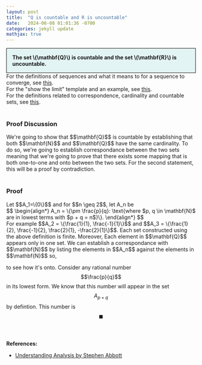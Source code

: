 ```yaml
---
layout: post
title:  "Q is countable and R is uncountable"
date:   2024-06-08 01:01:36 -0700
categories: jekyll update
mathjax: true
---
```

<div style="background-color: #E3F4F4; padding: 15px 15px 15px 15px; border:1px solid black;">
  <b>The set \(\mathbf{Q}\) is countable and the set \(\mathbf{R}\) is uncountable.</b>
</div>
For the definitions of sequences and what it means to for a sequence to converge, see <a href="https://strncat.github.io/jekyll/update/2024/05/21/analysis-seq-definitions.html">this</a>.
<br>
For the "show the limit" template and an example, see <a href="https://strncat.github.io/jekyll/update/2024/05/12/analysis-seq-limit-template.html">this</a>.
<br>
For the definitions related to correspondence, cardinality and countable sets, see <a href="https://strncat.github.io/jekyll/update/2024/06/07/analysis-card-definitions.html">this</a>.
<br>
<br>
<!------------------------------------------------------------------------------------>
<h3>Proof Discussion</h3>
We're going to show that $$\mathbf{Q}$$ is countable by establishing that both $$\mathbf{N}$$ and $$\mathbf{Q}$$ have the same cardinality. To do so, we're going to establish correspondance between the two sets meaning that we're going to prove that there exists some mapping that is both one-to-one and onto between the two sets. For the second statement, this will be a proof by contradiction.
<br>
<br>
<!------------------------------------------------------------------------------------>
<h3>Proof</h3>
Let $$A_1=\{0\}$$ and for $$n \geq 2$$, let A_n be
<div>
$$
\begin{align*}
A_n = \{\pm \frac{p}{q}: \text{where $p, q \in \mathbf{N}$ are in lowest terms with $p + q = n$}\}.
\end{align*}
$$
</div>
For example $$A_2 = \{\frac{1}{1}, \frac{-1}{1}\}$$ and $$A_3 = \{\frac{1}{2}, \frac{-1}{2}, \frac{2}{1}, -\frac{2}{1}\}$$. Each set constructed using the above definition is finite. Moreover, Each element in $$\mathbf{Q}$$ appears only in one set. We can establish a correspondance with $$\mathbf{N}$$ by listing the elements in $$A_n$$ against the elements in $$\mathbf{N}$$ so,


to see how it's onto. Consider any rational number $$\frac{p}{q}$$ in its lowest form. We know that this number will appear in the set $$A_{p+q}$$ by defintion. This number is 
$$\blacksquare$$
<br>
<br>
<!------------------------------------------------------------------------------------>
<b>References:</b>
<ul>
<li><a href="https://www.amazon.com/Understanding-Analysis-Undergraduate-Texts-Mathematics/dp/1493927116">Understanding Analysis by Stephen Abbott</a></li>
</ul>